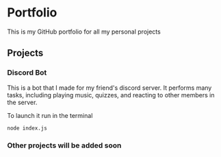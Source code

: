 # Portfolio
This is my GitHub portfolio for all my personal projects

## Projects

### Discord Bot

This is a bot that I made for my friend's discord server. It performs many tasks, including playing music, quizzes, and reacting to other members in the server.

To launch it run in the terminal
```
node index.js
```

### Other projects will be added soon
